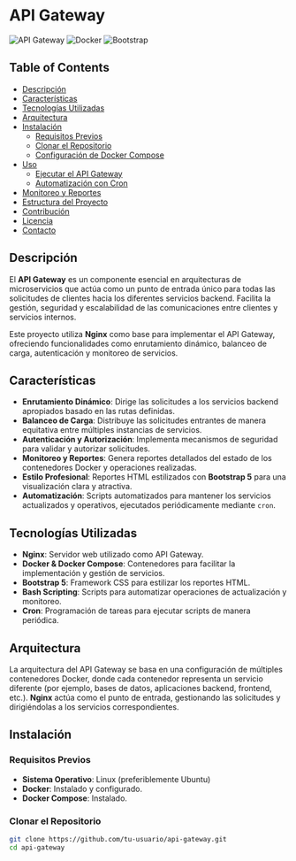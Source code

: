 # API Gateway

![API Gateway](https://img.shields.io/badge/API-Gateway-blue.svg)
![Docker](https://img.shields.io/badge/Docker-Enabled-blue.svg)
![Bootstrap](https://img.shields.io/badge/Bootstrap-5.3.0-brightgreen.svg)

## Table of Contents

- [Descripción](#descripción)
- [Características](#características)
- [Tecnologías Utilizadas](#tecnologías-utilizadas)
- [Arquitectura](#arquitectura)
- [Instalación](#instalación)
  - [Requisitos Previos](#requisitos-previos)
  - [Clonar el Repositorio](#clonar-el-repositorio)
  - [Configuración de Docker Compose](#configuración-de-docker-compose)
- [Uso](#uso)
  - [Ejecutar el API Gateway](#ejecutar-el-api-gateway)
  - [Automatización con Cron](#automatización-con-cron)
- [Monitoreo y Reportes](#monitoreo-y-reportes)
- [Estructura del Proyecto](#estructura-del-proyecto)
- [Contribución](#contribución)
- [Licencia](#licencia)
- [Contacto](#contacto)

## Descripción

El **API Gateway** es un componente esencial en arquitecturas de microservicios que actúa como un punto de entrada único para todas las solicitudes de clientes hacia los diferentes servicios backend. Facilita la gestión, seguridad y escalabilidad de las comunicaciones entre clientes y servicios internos.

Este proyecto utiliza **Nginx** como base para implementar el API Gateway, ofreciendo funcionalidades como enrutamiento dinámico, balanceo de carga, autenticación y monitoreo de servicios.

## Características

- **Enrutamiento Dinámico**: Dirige las solicitudes a los servicios backend apropiados basado en las rutas definidas.
- **Balanceo de Carga**: Distribuye las solicitudes entrantes de manera equitativa entre múltiples instancias de servicios.
- **Autenticación y Autorización**: Implementa mecanismos de seguridad para validar y autorizar solicitudes.
- **Monitoreo y Reportes**: Genera reportes detallados del estado de los contenedores Docker y operaciones realizadas.
- **Estilo Profesional**: Reportes HTML estilizados con **Bootstrap 5** para una visualización clara y atractiva.
- **Automatización**: Scripts automatizados para mantener los servicios actualizados y operativos, ejecutados periódicamente mediante `cron`.

## Tecnologías Utilizadas

- **Nginx**: Servidor web utilizado como API Gateway.
- **Docker & Docker Compose**: Contenedores para facilitar la implementación y gestión de servicios.
- **Bootstrap 5**: Framework CSS para estilizar los reportes HTML.
- **Bash Scripting**: Scripts para automatizar operaciones de actualización y monitoreo.
- **Cron**: Programación de tareas para ejecutar scripts de manera periódica.

## Arquitectura

La arquitectura del API Gateway se basa en una configuración de múltiples contenedores Docker, donde cada contenedor representa un servicio diferente (por ejemplo, bases de datos, aplicaciones backend, frontend, etc.). **Nginx** actúa como el punto de entrada, gestionando las solicitudes y dirigiéndolas a los servicios correspondientes.

## Instalación

### Requisitos Previos

- **Sistema Operativo**: Linux (preferiblemente Ubuntu)
- **Docker**: Instalado y configurado.
- **Docker Compose**: Instalado.

### Clonar el Repositorio

```bash
git clone https://github.com/tu-usuario/api-gateway.git
cd api-gateway
